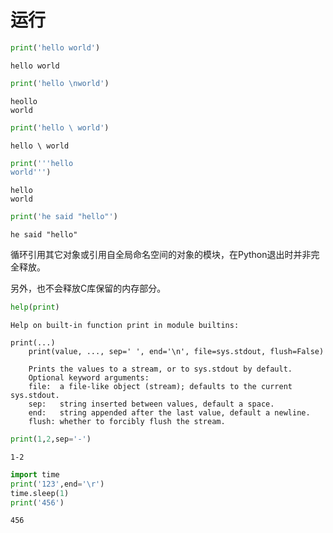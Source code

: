 
# 运行


```python
print('hello world')

```

    hello world
    


```python
print('hello \nworld')

```

    heollo 
    world
    


```python
print('hello \ world')

```

    hello \ world
    


```python
print('''hello
world''')
```

    hello
    world
    


```python
print('he said "hello"')
```

    he said "hello"
    

循环引用其它对象或引用自全局命名空间的对象的模块，在Python退出时并非完全释放。

另外，也不会释放C库保留的内存部分。


```python
help(print)
```

    Help on built-in function print in module builtins:
    
    print(...)
        print(value, ..., sep=' ', end='\n', file=sys.stdout, flush=False)
        
        Prints the values to a stream, or to sys.stdout by default.
        Optional keyword arguments:
        file:  a file-like object (stream); defaults to the current sys.stdout.
        sep:   string inserted between values, default a space.
        end:   string appended after the last value, default a newline.
        flush: whether to forcibly flush the stream.
    
    


```python
print(1,2,sep='-')
```

    1-2
    


```python
import time
print('123',end='\r')
time.sleep(1)
print('456')
```

    456
    
